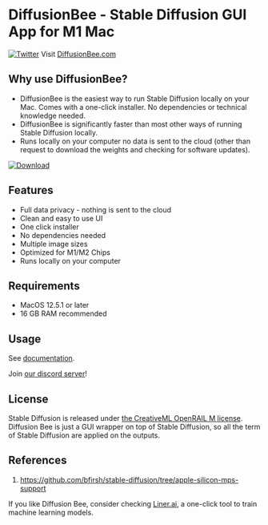 # DiffusionBee - Stable Diffusion GUI App for M1 Mac
[![Twitter](https://img.shields.io/twitter/url.svg?label=Follow%20%40divamgupta&style=social&url=https%3A%2F%2Ftwitter.com%2Fdivamgupta)](https://twitter.com/divamgupta) Visit [DiffusionBee.com](https://diffusionbee.com/)

## Why use DiffusionBee?

* DiffusionBee is the easiest way to run Stable Diffusion locally on your Mac. Comes with a one-click installer. No dependencies or technical knowledge needed.
* DiffusionBee is significantly faster than most other ways of running Stable Diffusion locally.
* Runs locally on your computer no data is sent to the cloud (other than request to download the weights and checking for software updates).

[![Download](https://user-images.githubusercontent.com/1890549/189538422-52d50488-c1fa-4924-bec6-186c9e0f307b.png)](https://github.com/divamgupta/diffusionbee-stable-diffusion-ui/releases)

## Features
* Full data privacy - nothing is sent to the cloud
* Clean and easy to use UI
* One click installer
* No dependencies needed
* Multiple image sizes
* Optimized for M1/M2 Chips
* Runs locally on your computer

## Requirements 
* MacOS 12.5.1 or later
* 16 GB RAM recommended

## Usage

See [documentation](docs/).

Join [our discord server](https://discord.gg/t6rC5RaJQn)!

## License
Stable Diffusion is released under [the CreativeML OpenRAIL M license](https://github.com/CompVis/stable-diffusion/blob/main/LICENSE).
Diffusion Bee is just a GUI wrapper on top of Stable Diffusion, so all the term of Stable Diffusion are applied on the outputs.

## References
1) https://github.com/bfirsh/stable-diffusion/tree/apple-silicon-mps-support

If you like Diffusion Bee, consider checking [Liner.ai](https://liner.ai), a one-click tool to train machine learning models.
